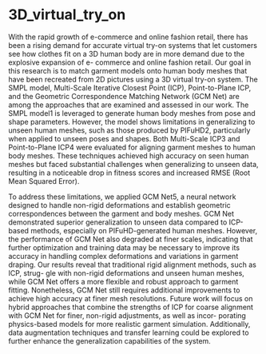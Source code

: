# 3D_virtual_try_on

With the rapid growth of e-commerce and online fashion retail, there has been a
rising demand for accurate virtual try-on systems that let customers see how clothes
fit on a 3D human body are in more demand due to the explosive expansion of e-
commerce and online fashion retail. Our goal in this research is to match garment
models onto human body meshes that have been recreated from 2D pictures using
a 3D virtual try-on system. The SMPL model, Multi-Scale Iterative Closest Point
(ICP), Point-to-Plane ICP, and the Geometric Correspondence Matching Network
(GCM Net) are among the approaches that are examined and assessed in our work.
The SMPL model1 is leveraged to generate human body meshes from pose and
shape parameters. However, the model shows limitations in generalizing to unseen
human meshes, such as those produced by PIFuHD2, particularly when applied to
unseen poses and shapes. Both Multi-Scale ICP3 and Point-to-Plane ICP4 were
evaluated for aligning garment meshes to human body meshes. These techniques
achieved high accuracy on seen human meshes but faced substantial challenges
when generalizing to unseen data, resulting in a noticeable drop in fitness scores
and increased RMSE (Root Mean Squared Error).

To address these limitations, we applied GCM Net5, a neural network designed
to handle non-rigid deformations and establish geometric correspondences between
the garment and body meshes. GCM Net demonstrated superior generalization
to unseen data compared to ICP-based methods, especially on PIFuHD-generated
human meshes. However, the performance of GCM Net also degraded at finer scales,
indicating that further optimization and training data may be necessary to improve
its accuracy in handling complex deformations and variations in garment draping.
Our results reveal that traditional rigid alignment methods, such as ICP, strug-
gle with non-rigid deformations and unseen human meshes, while GCM Net offers a
more flexible and robust approach to garment fitting. Nonetheless, GCM Net still
requires additional improvements to achieve high accuracy at finer mesh resolutions.
Future work will focus on hybrid approaches that combine the strengths of ICP for
coarse alignment with GCM Net for finer, non-rigid adjustments, as well as incor-
porating physics-based models for more realistic garment simulation. Additionally,
data augmentation techniques and transfer learning could be explored to further
enhance the generalization capabilities of the system.
